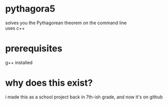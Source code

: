 # pythagora5
solves you the Pythagorean theorem on the command line   
uses c++
# prerequisites
g++ installed
# why does this exist?  
i made this as a school project back in 7th-ish grade, and now it's on github